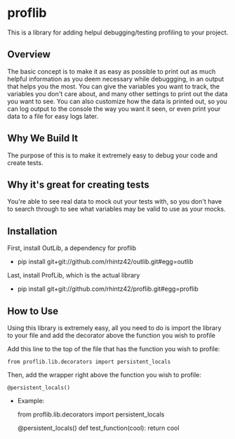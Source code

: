 proflib
=======

This is a library for adding helpul debugging/testing profiling to your
project.


Overview
--------
The basic concept is to make it as easy as possible to print out as much
helpful information as you deem necessary while debuggging, in an output that
helps you the most. You can give the variables you want to track, the variables
you don't care about, and many other settings to print out the data you want to
see. You can also customize how the data is printed out, so you can log output
to the console the way you want it seen, or even print your data to a file for
easy logs later.


Why We Build It
---------------
The purpose of this is to make it extremely easy to debug your code and create
tests. 


Why it's great for creating tests
--------------------------
You're able to see real data to mock out your tests with, so you don't have to
search through to see what variables may be valid to use as your mocks.


Installation
------------
First, install OutLib, a dependency for proflib
* pip install git+git://github.com/rhintz42/outlib.git#egg=outlib

Last, install ProfLib, which is the actual library
* pip install git+git://github.com/rhintz42/proflib.git#egg=proflib


How to Use
----------
Using this library is extremely easy, all you need to do is import the library
to your file and add the decorator above the function you wish to profile

Add this line to the top of the file that has the function you wish to profile:

    from proflib.lib.decorators import persistent_locals

Then, add the wrapper right above the function you wish to profile:

    @persistent_locals()


* Example:

    from proflib.lib.decorators import persistent_locals

    @persistent_locals()
    def test_function(cool):
        return cool
